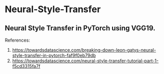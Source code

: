 # Neural-Style-Transfer

## Neural Style Transfer in PyTorch using VGG19.

References:
1. https://towardsdatascience.com/breaking-down-leon-gatys-neural-style-transfer-in-pytorch-faf9f0eb79db
2. https://towardsdatascience.com/neural-style-transfer-tutorial-part-1-f5cd3315fa7f


